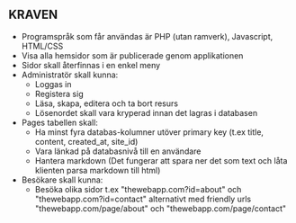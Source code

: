 ## KRAVEN

+ Programspråk som får användas är PHP (utan ramverk), Javascript, HTML/CSS
+ Visa alla hemsidor som är publicerade genom applikationen
+ Sidor skall återfinnas i en enkel meny
+ Administratör skall kunna:
    + Loggas in
    + Registera sig
    + Läsa, skapa, editera och ta bort resurs
    + Lösenordet skall vara kryperad innan det lagras i databasen
+ Pages tabellen skall:
    + Ha minst fyra databas-kolumner utöver primary key (t.ex title, content, created_at, site_id)
    + Vara länkad på databasnivå till en användare
    + Hantera markdown (Det fungerar att spara ner det som text och låta klienten parsa markdown till html)
+ Besökare skall kunna:
    + Besöka olika sidor t.ex "thewebapp.com?id=about" och "thewebapp.com?id=contact" alternativt med friendly urls 
        "thewebapp.com/page/about" och "thewebapp.com/page/contact"


        